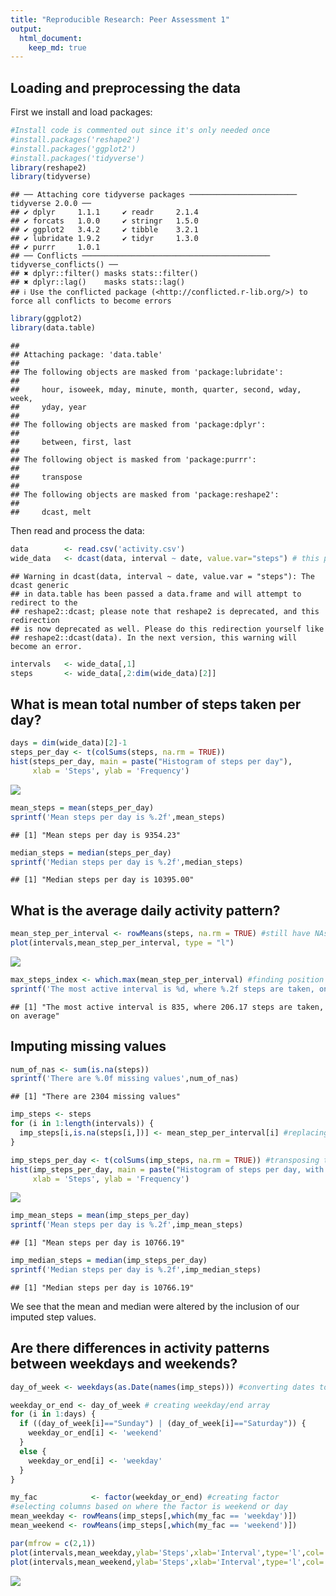 ```yaml
---
title: "Reproducible Research: Peer Assessment 1"
output: 
  html_document:
    keep_md: true
---
```



## Loading and preprocessing the data
First we install and load packages:


```r
#Install code is commented out since it's only needed once
#install.packages('reshape2')
#install.packages('ggplot2')
#install.packages('tidyverse')
library(reshape2)
library(tidyverse)
```

```
## ── Attaching core tidyverse packages ──────────────────────── tidyverse 2.0.0 ──
## ✔ dplyr     1.1.1     ✔ readr     2.1.4
## ✔ forcats   1.0.0     ✔ stringr   1.5.0
## ✔ ggplot2   3.4.2     ✔ tibble    3.2.1
## ✔ lubridate 1.9.2     ✔ tidyr     1.3.0
## ✔ purrr     1.0.1     
## ── Conflicts ────────────────────────────────────────── tidyverse_conflicts() ──
## ✖ dplyr::filter() masks stats::filter()
## ✖ dplyr::lag()    masks stats::lag()
## ℹ Use the conflicted package (<http://conflicted.r-lib.org/>) to force all conflicts to become errors
```

```r
library(ggplot2)
library(data.table)
```

```
## 
## Attaching package: 'data.table'
## 
## The following objects are masked from 'package:lubridate':
## 
##     hour, isoweek, mday, minute, month, quarter, second, wday, week,
##     yday, year
## 
## The following objects are masked from 'package:dplyr':
## 
##     between, first, last
## 
## The following object is masked from 'package:purrr':
## 
##     transpose
## 
## The following objects are masked from 'package:reshape2':
## 
##     dcast, melt
```

Then read and process the data:


```r
data        <- read.csv('activity.csv')
wide_data   <- dcast(data, interval ~ date, value.var="steps") # this produces a warning, but still works
```

```
## Warning in dcast(data, interval ~ date, value.var = "steps"): The dcast generic
## in data.table has been passed a data.frame and will attempt to redirect to the
## reshape2::dcast; please note that reshape2 is deprecated, and this redirection
## is now deprecated as well. Please do this redirection yourself like
## reshape2::dcast(data). In the next version, this warning will become an error.
```

```r
intervals   <- wide_data[,1]
steps       <- wide_data[,2:dim(wide_data)[2]]
```

## What is mean total number of steps taken per day?


```r
days = dim(wide_data)[2]-1
steps_per_day <- t(colSums(steps, na.rm = TRUE))
hist(steps_per_day, main = paste("Histogram of steps per day"),
     xlab = 'Steps', ylab = 'Frequency')
```

![](PA1_template_files/figure-html/mean-1.png)<!-- -->

```r
mean_steps = mean(steps_per_day)
sprintf('Mean steps per day is %.2f',mean_steps)
```

```
## [1] "Mean steps per day is 9354.23"
```

```r
median_steps = median(steps_per_day)
sprintf('Median steps per day is %.2f',median_steps)
```

```
## [1] "Median steps per day is 10395.00"
```

## What is the average daily activity pattern?


```r
mean_step_per_interval <- rowMeans(steps, na.rm = TRUE) #still have NAs, so have to ignore them
plot(intervals,mean_step_per_interval, type = "l")
```

![](PA1_template_files/figure-html/pattern-1.png)<!-- -->

```r
max_steps_index <- which.max(mean_step_per_interval) #finding position of max value
sprintf('The most active interval is %d, where %.2f steps are taken, on average', intervals[max_steps_index], mean_step_per_interval[max_steps_index])
```

```
## [1] "The most active interval is 835, where 206.17 steps are taken, on average"
```


## Imputing missing values


```r
num_of_nas <- sum(is.na(steps))
sprintf('There are %.0f missing values',num_of_nas)
```

```
## [1] "There are 2304 missing values"
```

```r
imp_steps <- steps
for (i in 1:length(intervals)) {
  imp_steps[i,is.na(steps[i,])] <- mean_step_per_interval[i] #replacing NAs with mean for that interval
}

imp_steps_per_day <- t(colSums(imp_steps, na.rm = TRUE)) #transposing the sum for plotting
hist(imp_steps_per_day, main = paste("Histogram of steps per day, with imputed data"),
     xlab = 'Steps', ylab = 'Frequency')
```

![](PA1_template_files/figure-html/impute-1.png)<!-- -->

```r
imp_mean_steps = mean(imp_steps_per_day)
sprintf('Mean steps per day is %.2f',imp_mean_steps)
```

```
## [1] "Mean steps per day is 10766.19"
```

```r
imp_median_steps = median(imp_steps_per_day)
sprintf('Median steps per day is %.2f',imp_median_steps)
```

```
## [1] "Median steps per day is 10766.19"
```
We see that the mean and median were altered by the inclusion of our imputed step values.

## Are there differences in activity patterns between weekdays and weekends?


```r
day_of_week <- weekdays(as.Date(names(imp_steps))) #converting dates to weekday names

weekday_or_end <- day_of_week # creating weekday/end array
for (i in 1:days) {
  if ((day_of_week[i]=="Sunday") | (day_of_week[i]=="Saturday")) {
    weekday_or_end[i] <- 'weekend'
  }
  else {
    weekday_or_end[i] <- 'weekday'
  }
}

my_fac            <- factor(weekday_or_end) #creating factor
#selecting columns based on where the factor is weekend or day
mean_weekday <- rowMeans(imp_steps[,which(my_fac == 'weekday')]) 
mean_weekend <- rowMeans(imp_steps[,which(my_fac == 'weekend')])

par(mfrow = c(2,1))
plot(intervals,mean_weekday,ylab='Steps',xlab='Interval',type='l',col='black', main='Weekdays')
plot(intervals,mean_weekend,ylab='Steps',xlab='Interval',type='l',col='black', main='Weekends')
```

![](PA1_template_files/figure-html/weekends-1.png)<!-- -->

